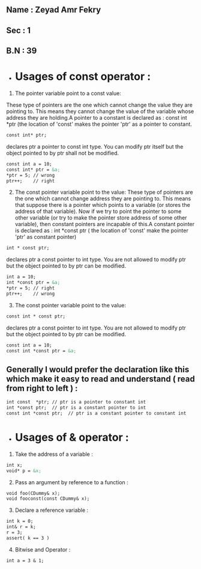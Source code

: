 ## Name : Zeyad Amr Fekry

## Sec : 1

## B.N : 39

- # Usages of **const** operator :

1. The pointer variable point to a const value:

These type of pointers are the one which cannot change the value they are pointing to. This means they cannot change the value of the variable whose address they are holding.A pointer to a constant is declared as : const int *ptr (the location of 'const' makes the pointer 'ptr' as a pointer to constant.

```markdown
const int* ptr; 
```
declares ptr a pointer to const int type. You can modify ptr itself but the object pointed to by ptr shall not be modified.

```markdown
const int a = 10;
const int* ptr = &a;  
*ptr = 5; // wrong
ptr++;    // right 
```
    
2. The const pointer variable point to the value:
These type of pointers are the one which cannot change address they are pointing to. This means that suppose there is a pointer which points to a variable (or stores the address of that variable). Now if we try to point the pointer to some other variable (or try to make the pointer store address of some other variable), then constant pointers are incapable of this.A constant pointer is declared as : int *const ptr ( the location of 'const' make the pointer 'ptr' as constant pointer)


```markdown
int * const ptr;  
```
declares ptr a const pointer to int type. You are not allowed to modify ptr but the object pointed to by ptr can be modified.
```markdown
int a = 10;
int *const ptr = &a;  
*ptr = 5; // right
ptr++;    // wrong 
```


   
3. The const pointer variable point to the value:
```markdown
const int * const ptr;  
```
declares ptr a const pointer to int type. You are not allowed to modify ptr but the object pointed to by ptr can be modified.
```markdown
const int a = 10;
const int *const ptr = &a;
```

## Generally I would prefer the declaration like this which make it easy to read and understand ( read from right to left ) :
```markdown
int const  *ptr; // ptr is a pointer to constant int 
int *const ptr;  // ptr is a constant pointer to int
const int *const ptr;  // ptr is a constant pointer to constant int 
```

- # Usages of **&** operator :

1) Take the address of a variable :
       
```markdown
int x;
void* p = &x;  
```

2) Pass an argument by reference to a function  :
       
```markdown
void foo(CDummy& x);
void fooconst(const CDummy& x); 
```

3) Declare a reference variable :
       
```markdown
int k = 0;
int& r = k;
r = 3;
assert( k == 3 )  
```

4) Bitwise and Operator :
       
```markdown
int a = 3 & 1;  
```
        
